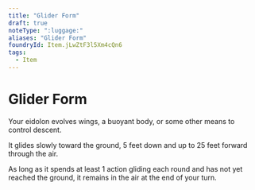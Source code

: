 ```yaml
---
title: "Glider Form"
draft: true
noteType: ":luggage:"
aliases: "Glider Form"
foundryId: Item.jLwZtF3l5Xm4cQn6
tags:
  - Item
---
```


# Glider Form

Your eidolon evolves wings, a buoyant body, or some other means to control descent.

It glides slowly toward the ground, 5 feet down and up to 25 feet forward through the air.

As long as it spends at least 1 action gliding each round and has not yet reached the ground, it remains in the air at the end of your turn.

